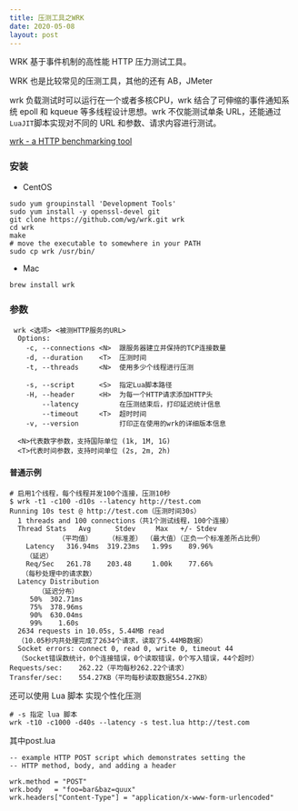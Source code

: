 ```yaml
---
title: 压测工具之WRK
date: 2020-05-08
layout: post
---
```


WRK 基于事件机制的高性能 HTTP 压力测试工具。

WRK 也是比较常见的压测工具，其他的还有  AB，JMeter

wrk 负载测试时可以运行在一个或者多核CPU，wrk 结合了可伸缩的事件通知系统 epoll 和 kqueue 等多线程设计思想。wrk 不仅能测试单条 URL，还能通过`LuaJIT`脚本实现对不同的 URL 和参数、请求内容进行测试。

[wrk - a HTTP benchmarking tool](https://github.com/wg/wrk)



### 安装

- CentOS

```
sudo yum groupinstall 'Development Tools'
sudo yum install -y openssl-devel git 
git clone https://github.com/wg/wrk.git wrk
cd wrk
make
# move the executable to somewhere in your PATH
sudo cp wrk /usr/bin/
```

- Mac 

```
brew install wrk
```



### 参数

```
 wrk <选项> <被测HTTP服务的URL>                            
  Options:                                            
    -c, --connections <N>  跟服务器建立并保持的TCP连接数量  
    -d, --duration    <T>  压测时间           
    -t, --threads     <N>  使用多少个线程进行压测   

    -s, --script      <S>  指定Lua脚本路径       
    -H, --header      <H>  为每一个HTTP请求添加HTTP头      
        --latency          在压测结束后，打印延迟统计信息   
        --timeout     <T>  超时时间     
    -v, --version          打印正在使用的wrk的详细版本信息

  <N>代表数字参数，支持国际单位 (1k, 1M, 1G)
  <T>代表时间参数，支持时间单位 (2s, 2m, 2h)
```



#### 普通示例

```
# 启用1个线程，每个线程并发100个连接，压测10秒
$ wrk -t1 -c100 -d10s --latency http://test.com
Running 10s test @ http://test.com（压测时间30s）
  1 threads and 100 connections（共1个测试线程，100个连接）
  Thread Stats   Avg      Stdev     Max   +/- Stdev
            （平均值）    （标准差） （最大值）（正负一个标准差所占比例）
    Latency   316.94ms  319.23ms   1.99s    89.96%
    （延迟）
    Req/Sec   261.78    203.48     1.00k    77.66%
   （每秒处理中的请求数）
  Latency Distribution
       （延迟分布）
     50%  302.71ms
     75%  378.96ms
     90%  630.04ms
     99%    1.60s
  2634 requests in 10.05s, 5.44MB read
  （10.05秒内共处理完成了2634个请求，读取了5.44MB数据）
  Socket errors: connect 0, read 0, write 0, timeout 44
  （Socket错误数统计，0个连接错误，0个读取错误，0个写入错误，44个超时）
Requests/sec:    262.22（平均每秒262.22个请求）
Transfer/sec:    554.27KB（平均每秒读取数据554.27KB）
```



还可以使用 Lua 脚本 实现个性化压测 

```
# -s 指定 lua 脚本
wrk -t10 -c1000 -d40s --latency -s test.lua http://test.com
```

其中post.lua  

```
-- example HTTP POST script which demonstrates setting the
-- HTTP method, body, and adding a header

wrk.method = "POST"
wrk.body   = "foo=bar&baz=quux"
wrk.headers["Content-Type"] = "application/x-www-form-urlencoded"
```

